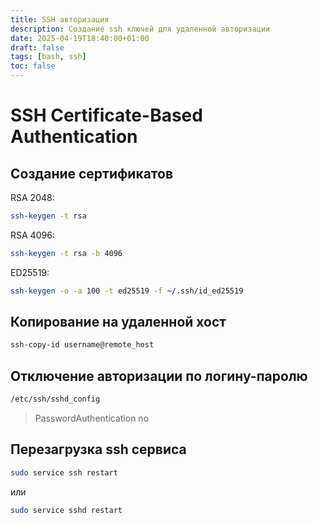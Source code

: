 ```yaml
---
title: SSH авторизация
description: Создание ssh ключей для удаленной авторизации
date: 2025-04-19T18:40:00+01:00
draft: false
tags: [bash, ssh] 
toc: false
---
```



# SSH Certificate-Based Authentication

## Создание сертификатов

RSA 2048:

```bash
ssh-keygen -t rsa
```

RSA 4096:

```bash
ssh-keygen -t rsa -b 4096
```

ED25519:

```bash
ssh-keygen -o -a 100 -t ed25519 -f ~/.ssh/id_ed25519
```

## Копирование на удаленной хост

```bash
ssh-copy-id username@remote_host
```

## Отключение авторизации по логину-паролю

```bash
/etc/ssh/sshd_config
```

>PasswordAuthentication no

## Перезагрузка ssh сервиса

```bash
sudo service ssh restart
```

или

```bash
sudo service sshd restart
```
